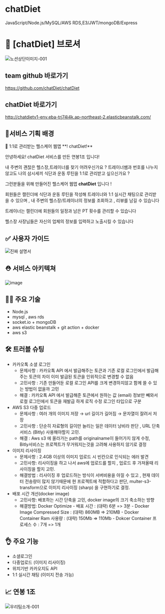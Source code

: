 # chatDiet
JavaScript/Node.js/MySQL/AWS RDS,E3/JWT/mongoDB/Express


# 🦾 [chatDiet] 브로셔

![노션상단이미지-001](https://github.com/chatDiet/chatDiet/assets/90279468/d3e95c01-52e3-4485-bc4b-574021bd7e6d)



## team github 바로가기

https://github.com/chatDiet/chatDiet



## chatDiet 바로가기

http://chatdietv1-env.eba-trj74i4k.ap-northeast-2.elasticbeanstalk.com/



## 🎯서비스 기획 배경

<aside>
📢 1:1로 관리받는 헬스케어 웹앱 **! chatDiet!**

안녕하세요! chatDiet 서비스를 만든 연봉1조 입니다!

내 주변의 괜찮은 헬스장,트레이너를 찾기 어려우신가요 ?  트레이너쌤과 번호를 나누지 않고도 나의 삼시세끼 식단과 운동 루틴을 1:1로 관리받고 싶으신가요 ?

그런분들을 위해 만들어진 헬스케어 웹앱  **chatDiet** 입니다 !

회원들은 캘린더에 식단과 운동 루틴을 작성해 트레이너와 1:1 실시간 채팅으로 관리받을 수 있으며 , 내 주변의 헬스장/트레이너의 정보를 조회하고 , 리뷰를 남길 수 있습니다

트레이너는 캘린더에 회원들의 일정과 남은 PT 횟수를 관리할 수 있습니다 

헬스장 사장님들은 자신의 업체의 정보를 입력하고 노출시킬 수 있습니다

</aside>



## ✅ 사용자 가이드

![진짜 설명서](https://github.com/hyem00/node_realmegosa/assets/90279468/b400278a-7637-434d-b8dc-1e50aee4d3e6)



## ⛑️ 서비스 아키텍쳐

![image](https://github.com/chatDiet/chatDiet/assets/90279468/53f4b6fb-5953-4d08-a261-796f8b9b68ed)






## 👨‍🏭 주요 기술

- Node.js
- mysql , aws rds
- socket.io + mongoDB
- aws elastic beanstalk + git action + docker
- aws s3
    
    

## 🛠️ 트러블 슈팅

- 카카오톡 소셜 로그인
    - 문제사항 :  카카오톡 API 에서 발급해주는 토큰과 기존 로컬 로그인에서 발급해주는 토큰의 차이
    이미 발급된 토큰을 인위적으로 변경할 수 없음
    - 고민사항 : 기존 만들어둔 로컬 로그인 API를 크게 변경하지않고 함께 쓸 수 있는 방법이 없을까 고민
    - 해결 : 카카오톡 API 에서 발급해준 토큰에서 원하는 값 (email) 정보만 빼와서 로컬 로그인에서 토큰을 재발급 하게 로직 수정
    로그인 타입으로 구분
- AWS S3 다중 업로드
    - 문제사항 : 여러 개의 이미지 저장 → url 길이가 길어짐 → 문자열이 잘려서 저장
    - 고민사항 : 단순히 자료형의 길이만 늘리는 일은 데이터 낭비라 판단 ,  URL 단축 서비스 (Bitly) 사용해야할지 고민.
    - 해결 : Aws s3 에 올라가는 path를 originalname이 들어가지 않게 수정, Bitly서비스는 프로젝트가 무거워지는것을 고려해 사용하지 않기로 결정
- 이미지 리사이징
    - 문제사항 : 2.4GB 이상의 이미지 업로드 시 빈칸으로 인식되는 에러 발견
    - 고민사항: 리사이징을 하고 나서 aws에 업로드를 할지 , 업로드 후 가져올때 리사이징을 할지 고민.
    - 해결방법 : 리사이징 후 업로드하는 방식이  서버비용을 아낄 수 있고 , 현재 데이터 전송량이 많지 않기때문에 현 프로젝트에 적합하다고 판단, multer-s3-transform으로 이미지 리사이징 (sharp) 을 구현하기로 결정.
- 배포 시간 개선(docker image)
    - 고민사항: 배포하는 시간 단축을 고민, docker image의 크기 축소하는 방향
    - 해결방법: Docker Optimize
          - 배포 시간 : (대략) 6분 => 3분
          - Docker Image Compressed Size : (대략) 860MB => 210MB
          - Docker Container Ram 사용량 : (대략) 150Mb => 110Mb
          - Dokcer Container 프로세스 수 : 7개 => 1개
    


## 👌 주요 기능

- 소셜로그인
- 다중업로드 (이미지 리사이징)
- 위치기반 카카오지도 API
- 1:1 실시간 채팅 (이미지 전송 가능)

## 📈 연봉 1조
![우리팀소개-001](https://github.com/hyem00/node_realmegosa/assets/90279468/1cc35925-344a-46c1-953e-896a7e070946)
